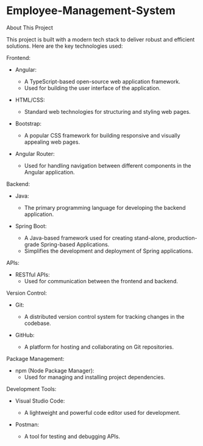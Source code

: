 # Employee-Management-System

About This Project

This project is built with a modern tech stack to deliver robust and efficient solutions. Here are the key technologies used:

Frontend:

- Angular:
  - A TypeScript-based open-source web application framework.
  - Used for building the user interface of the application.

- HTML/CSS:
  - Standard web technologies for structuring and styling web pages.

- Bootstrap:
  - A popular CSS framework for building responsive and visually appealing web pages.

- Angular Router:
  - Used for handling navigation between different components in the Angular application.

Backend:

- Java:
  - The primary programming language for developing the backend application.

- Spring Boot:
  - A Java-based framework used for creating stand-alone, production-grade Spring-based Applications.
  - Simplifies the development and deployment of Spring applications.

APIs:

- RESTful APIs:
  - Used for communication between the frontend and backend.


Version Control:

- Git:
  - A distributed version control system for tracking changes in the codebase.

- GitHub:
  - A platform for hosting and collaborating on Git repositories.

Package Management:

- npm (Node Package Manager):
  - Used for managing and installing project dependencies.

Development Tools:

- Visual Studio Code:
  - A lightweight and powerful code editor used for development.

- Postman:
  - A tool for testing and debugging APIs.
